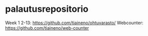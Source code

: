 # palautusrepositorio
Week 1 2-13: https://github.com/tiaineno/ohtuvarasto/
Webcounter: https://github.com/tiaineno/web-counter
